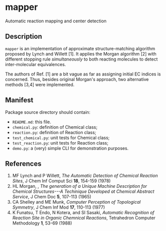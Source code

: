 # mapper

Automatic reaction mapping and center detection


## Description

`mapper` is an implementation of approximate structure-matching algorithm
proposed by Lynch and Willett [1]. It applies the Morgan algorithm [2] with
different stopping rule *simultaneously* to both reacting molecules to detect
inter-molecular equivalences. 

The authors of Ref. [1] are a bit vague as far as assigning initial EC indices
is concerned. Thus, besides original Morgan's approach, two alternative methods
[3,4] were implemented.

## Manifest

Package source directory should contain:

 *  `README.md`: this file.
 *  `chemical.py`: definition of Chemical class;
 *  `reaction.py`: definition of Reaction class;
 *  `test_chemical.py`: unit tests for Chemical class;
 *  `test_reaction.py`: unit tests for Reaction class;
 * 	`demo.py`: a (very) simple CLI for demonstration purposes.


## References

1.	MF Lynch and P Willett, *The Automatic Detection of Chemical Reaction
	Sites*, J Chem Inf Comput Sci **18**, 154-159 (1978)
2.	HL Morgan, , *The generation of a Unique Machine Description for Chemical
	Structures---A Techinique Developed at Chemical Abstract Service*, J Chem
	Doc **5**, 107-113 (1965)
3.	CA Shelley and ME Munk, *Computer Perception of Topological Symmetry*,
	J Chem Inf Mod **17**, 110-113 (1977)
4.	K Funatsu, T Endo, N Kotera, and SI Sasaki, *Automatic Recognition of
	Reaction Site in Organic Chemnical Reactions*, Tetrahedron Computer
	Methodology **1**, 53-69 (1988)
